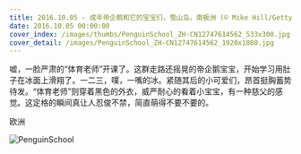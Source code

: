 ```yaml
---
title: 2016.10.05 - 成年帝企鹅和它的宝宝们，雪山岛，南极洲 (© Mike Hill/Getty Images)
date: 2016.10.05 00:00:00
cover_index: /images/thumbs/PenguinSchool_ZH-CN12747614562_533x300.jpg
cover_detail: /images/PenguinSchool_ZH-CN12747614562_1920x1080.jpg
---
```


嘘，一脸严肃的“体育老师”开课了。这群走路还摇晃的帝企鹅宝宝，开始学习用肚子在冰面上滑翔了。一二三，噗，一嘴的冰。紧随其后的小可爱们，昂首挺胸蓄势待发。“体育老师”则穿着黑色的外衣，威严耐心的看着小宝宝，有一种慈父的感觉。这定格的瞬间真让人忍俊不禁，简直萌得不要不要的。

欧洲

![PenguinSchool](/images/PenguinSchool_ZH-CN12747614562_1920x1080.jpg)
